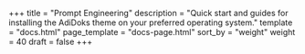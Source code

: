 +++
title = "Prompt Engineering"
description = "Quick start and guides for installing the AdiDoks theme on your preferred operating system."
template = "docs.html"
page_template = "docs-page.html"
sort_by = "weight"
weight = 40
draft = false
+++